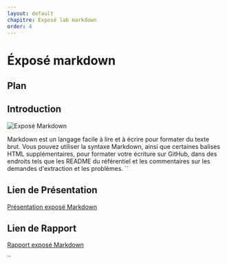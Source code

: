 ```yaml
---
layout: default
chapitre: Exposé lab markdown
order: 4
---
```


# Éxposé markdown
## Plan 
## Introduction
![Exposé Markdown](/lab-markdown/3.Exposé-markdown/images/Introduction.png)

Markdown est un langage facile à lire et à écrire pour formater du texte brut. Vous pouvez utiliser la syntaxe Markdown, ainsi que certaines balises HTML supplémentaires, pour formater votre écriture sur GitHub, dans des endroits tels que les README du référentiel et les commentaires sur les demandes d'extraction et les problèmes. 
``
## Lien de Présentation
[Présentation exposé Markdown](/lab-markdown/3.Exposé-markdown/presentation.html)

## Lien de Rapport
[Rapport exposé Markdown](/lab-markdown/3.Exposé-markdown/rapport.html)

``